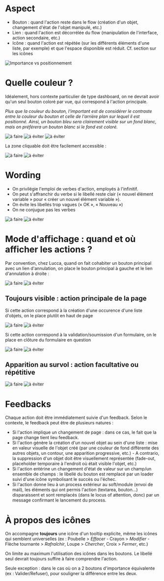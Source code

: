 # Aspect

- Bouton : quand l'action reste dans le flow (création d'un objet, changement d'état de l'objet manipulé, etc.)
- Lien : quand l'action est décorrélée du flow (manipulation de l'interface, action secondaire, etc.)
- Icône : quand l'action est répétée (sur les différents éléments d'une liste, par exemple) et que l'espace disponible est réduit. Cf. section sur les icônes

![Importance vs positionnement](guidelines/general/actions/images/actions.gif)

# Quelle couleur ?

Idéalement, hors contexte particulier de type dashboard, on ne devrait avoir qu'un seul bouton coloré par vue, qui correspond à l'action principale.

*Plus que la couleur du bouton, l'important est de considérer le contraste entre la couleur du bouton et celle de l'arrière plan sur lequel il est positionné. Ainsi, un bouton bleu sera clairement visible sur un fond blanc, mais on préférera un bouton blanc si le fond est coloré.*

![à faire](guidelines/general/actions/images/actions-color-do.png "La présence d'un seul bouton coloré aide l'utilisateur à identifier immédiatement l'action principale proposée par la page") ![à éviter](guidelines/general/actions/images/actions-color-dont-1.png "L'absence de bouton coloré empêche l'utilisateur d'identifier clairement l'action principale.") ![à éviter](guidelines/general/actions/images/actions-color-dont-2.png "La multiplication de boutons colorés empêche l'utilisateur d'identifier clairement l'action principale.")

La zone cliquable doit être facilement accessible :

![à faire](guidelines/general/actions/images/actions-link-do.png) ![à éviter](guidelines/general/actions/images/actions-link-dont.png)

# Wording

- On privilégie l'emploi de verbes d'action, employés à l'infinitif.
- On peut s'affranchir du verbe si le libellé reste clair (« nouvel élément variable » pour « créer un nouvel élément variable »).
- On évite les libellés trop vagues (« OK », « Nouveau »)
- On ne conjugue pas les verbes

![à faire](guidelines/general/actions/images/actions-wording-do.png) ![à éviter](guidelines/general/actions/images/actions-wording-dont.png)

# Mode d'affichage : quand et où afficher les actions ?

Par convention, chez Lucca, quand on fait cohabiter un bouton principal avec un lien d'annulation, on place le bouton principal à gauche et le lien d'annulation à droite :

![à faire](guidelines/general/actions/images/actions-layout-do.png) ![à éviter](guidelines/general/actions/images/actions-layout-dont.png)

## Toujours visible : action principale de la page

Si cette action correspond à la création d'une occurence d'une liste d'objets, on le place plutôt en haut de page

![à faire](guidelines/general/actions/images/actions-position-do-1.png) ![à éviter](guidelines/general/actions/images/actions-position-dont-1.png)

Si cette action correspond à la validation/soumission d'un formulaire, on le place en clôture du formulaire en question

![à faire](guidelines/general/actions/images/actions-position-do-2.png) ![à éviter](guidelines/general/actions/images/actions-position-dont-2.png)

## Apparition au survol : action facultative ou répétitive

![à faire](guidelines/general/actions/images/actions-hover-do.gif) ![à éviter](guidelines/general/actions/images/actions-hover-dont.png)

# Feedbacks

Chaque action doit être immédiatement suivie d'un feedback. Selon le contexte, le feedback peut être de plusieurs natures :

- Si l'action implique un changement de page : dans ce cas, le fait que la page change tient lieu feedback.
- Si l'action génère la création d'un nouvel objet au sein d'une liste : mise en valeur visuelle de l'objet créé (par une couleur de fond différente des autres objets, un contour, une apparition progressive, etc.) -  A contrario, la suppression d'un objet doit être visuellement représentée (fade-out, placeholder temporaire à l'endroit où était visible l'objet, etc.)
- Si l'action entérine un changement d'état de valeur sur un champ/un ensemble de champs : le libellé du bouton est remplacé par un loader suivi d'une icône symbolisant le succès ou l'échec.
- Si l'action donne lieu à un process extérieur au soft/module (envoi de mail), les éléments qui ont permis l'action (textarea, bouton…) disparaissent et sont remplacés (dans le locus of attention, donc) par un message confirmant le lancement du process.

# À propos des icônes

On accompagne **toujours** une icône d'un tooltip explicite, même les icônes qui semblent universelles (ex : Poubelle > *Effacer* - Crayon > *Modifier* - Flèche tournante > *Rafraîchir*, Loupe > *Chercher*, Croix > *Fermer*, etc.)

On limite au maximum l'utilisation des icônes dans les boutons. Le libellé seul devrait toujours suffire à faire comprendre l'action.

Seule exception : dans le cas où on a 2 boutons d'importance équivalente (ex : Valider/Refuser), pour souligner la différence entre les deux.
